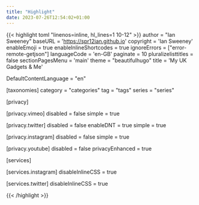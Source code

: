 ```yaml
---
title: "Highlight"
date: 2023-07-26T12:54:02+01:00
---
```


{{< highlight toml "linenos=inline, hl_lines=1 10-12" >}}
author = "Ian Sweeney"
baseURL = 'https://spr12ian.github.io'
copyright = 'Ian Sweeney'
enableEmoji = true
enableInlineShortcodes = true
ignoreErrors = ["error-remote-getjson"]
languageCode = 'en-GB'
paginate = 10
pluralizelisttitles = false
sectionPagesMenu = 'main'
theme = "beautifulhugo"
title = 'My UK Gadgets & Me'

DefaultContentLanguage = "en"

[taxonomies]
category = "categories"
tag = "tags"
series = "series"

[privacy]

[privacy.vimeo]
disabled = false
simple = true

[privacy.twitter]
disabled = false
enableDNT = true
simple = true

[privacy.instagram]
disabled = false
simple = true

[privacy.youtube]
disabled = false
privacyEnhanced = true

[services]

[services.instagram]
disableInlineCSS = true

[services.twitter]
disableInlineCSS = true

{{< /highlight >}}

